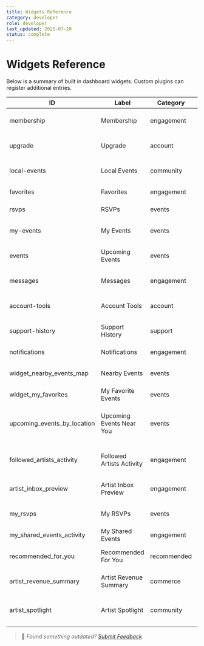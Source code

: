 ```yaml
---
title: Widgets Reference
category: developer
role: developer
last_updated: 2025-07-20
status: complete
---
```

# Widgets Reference

Below is a summary of built in dashboard widgets. Custom plugins can register additional entries.

| ID | Label | Category | Description |
|---|---|---|---|
| membership | Membership | engagement | Subscription status and badges |
| upgrade | Upgrade | account | Upgrade options for the account |
| local-events | Local Events | community | Shows events near the user |
| favorites | Favorites | engagement | Favorited content lists |
| rsvps | RSVPs | events | User RSVP history |
| my-events | My Events | events | Events created by the user |
| events | Upcoming Events | events | Global upcoming events |
| messages | Messages | engagement | Private messages inbox |
| account-tools | Account Tools | account | Export and deletion options |
| support-history | Support History | support | Previous support tickets |
| notifications | Notifications | engagement | Recent notifications |
| widget_nearby_events_map | Nearby Events | events | Events around your location. |
| widget_my_favorites | My Favorite Events | events | Your saved events. |
| upcoming_events_by_location | Upcoming Events Near You | events | Lists local events based on user location |
| followed_artists_activity | Followed Artists Activity | engagement | Recent posts from followed artists |
| artist_inbox_preview | Artist Inbox Preview | engagement | Unread messages from artists |
| my_rsvps | My RSVPs | events | Events the user has RSVP'd to |
| my_shared_events_activity | My Shared Events | engagement | Events the user shared |
| recommended_for_you | Recommended For You | recommended | Suggested events or artists |
| artist_revenue_summary | Artist Revenue Summary | commerce | Revenue totals and payouts |
| artist_spotlight | Artist Spotlight | community | Mentions and spotlight features |

> 💬 *Found something outdated? [Submit Feedback](feedback.md)*
